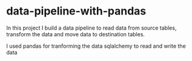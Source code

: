# data-pipeline-with-pandas

In this project I build a data pipeline to read data from source tables, transform the data and move data to destination tables.

I used pandas for tranforming the data
sqlalchemy to read and write the data
